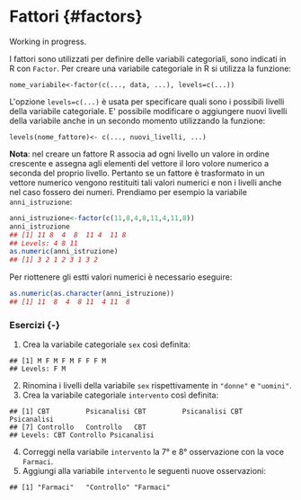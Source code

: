 # Fattori {#factors}





Working in progress.

I fattori sono utilizzati per definire delle variabili categoriali, sono indicati in R con `Factor`. Per creare una variabile categoriale in R si utilizza la funzione:

`nome_variabile<-factor(c(..., data, ...), levels=c(...))`

L'opzione `levels=c(...)` è usata per specificare quali sono i possibili livelli della variabile categoriale. E' possibile modificare o aggiungere nuovi livelli della variabile anche in un secondo momento utilizzando la funzione:

`levels(nome_fattore)<- c(..., nuovi_livelli, ...)`

**Nota**: nel creare un fattore R associa ad ogni livello un valore in ordine crescente e assegna agli elementi del vettore il loro volore numerico a seconda del proprio livello. Pertanto se un fattore è trasformato in un vettore numerico vengono restituiti tali valori numerici e non i livelli anche nel caso fossero dei numeri. Prendiamo per esempio la variabile `anni_istruzione`:


```r
anni_istruzione<-factor(c(11,8,4,8,11,4,11,8))
anni_istruzione
## [1] 11 8  4  8  11 4  11 8 
## Levels: 4 8 11
as.numeric(anni_istruzione)
## [1] 3 2 1 2 3 1 3 2
```

Per riottenere gli estti valori numerici è necessario eseguire:


```r
as.numeric(as.character(anni_istruzione))
## [1] 11  8  4  8 11  4 11  8
```

### Esercizi {-}

1. Crea la variabile categoriale `sex` così definita:

```
## [1] M F M F M F F F M
## Levels: F M
```
2. Rinomina i livelli della variabile `sex` rispettivamente in `"donne"` e `"uomini"`.
3. Crea la variabile categoriale `intervento` così definita:

```
## [1] CBT         Psicanalisi CBT         Psicanalisi CBT         Psicanalisi
## [7] Controllo   Controllo   CBT        
## Levels: CBT Controllo Psicanalisi
```
4. Correggi nella variabile `intervento` la 7° e 8° osservazione con la voce `Farmaci`.
5. Aggiungi alla variabile `intervento` le seguenti nuove osservazioni:

```
## [1] "Farmaci"   "Controllo" "Farmaci"
```
    










